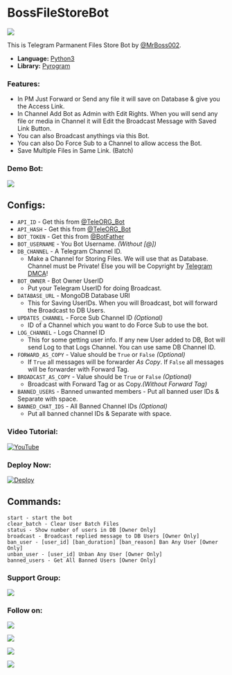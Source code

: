 # BossFileStoreBot

<a><img src='http://graph.org/file/dc965ccd94c1e78d3c201.jpg'/></a>

This is Telegram Parmanent Files Store Bot by [@MrBoss002](https://github.com/MrBoss002).

* **Language:** [Python3](https://www.python.org)
* **Library:** [Pyrogram](https://docs.pyrogram.org)

### Features:
- In PM Just Forward or Send any file it will save on Database & give you the Access Link.
- In Channel Add Bot as Admin with Edit Rights. When you will send any file or media in Channel it will Edit the Broadcast Message with Saved Link Button.
- You can also Broadcast anythings via this Bot.
- You can also Do Force Sub to a Channel to allow access the Bot.
- Save Multiple Files in Same Link. (Batch)

### Demo Bot:
<a href="https://t.me/BossFileStore_bot"><img src="https://img.shields.io/badge/Demo-Telegram%20Bot-blue.svg?logo=telegram"></a>

## Configs:
- `API_ID` - Get this from [@TeleORG_Bot](https://t.me/TeleORG_Bot)
- `API_HASH` - Get this from [@TeleORG_Bot](https://t.me/TeleORG_Bot)
- `BOT_TOKEN` - Get this from [@BotFather](https://t.me/BotFather)
- `BOT_USERNAME` - You Bot Username. *(Without [@])*
- `DB_CHANNEL` - A Telegram Channel ID.
	- Make a Channel for Storing Files. We will use that as Database. Channel must be Private! Else you will be Copyright by [Telegram DMCA](https://t.me/dmcatelegram)!
- `BOT_OWNER` - Bot Owner UserID
	- Put your Telegram UserID for doing Broadcast.
- `DATABASE_URL` - MongoDB Database URI
	- This for Saving UserIDs. When you will Broadcast, bot will forward the Broadcast to DB Users.
- `UPDATES_CHANNEL` - Force Sub Channel ID *(Optional)*
	- ID of a Channel which you want to do Force Sub to use the bot. 
- `LOG_CHANNEL` - Logs Channel ID
	- This for some getting user info. If any new User added to DB, Bot will send Log to that Logs Channel. You can use same DB Channel ID.
- `FORWARD_AS_COPY` - Value should be `True` or `False` *(Optional)*
	- If `True` all messages will be forwarder *As Copy*. If `False` all messages will be forwarder with Forward Tag.
- `BROADCAST_AS_COPY` - Value should be `True` or `False` *(Optional)*
  	- Broadcast with Forward Tag or as Copy.*(Without Forward Tag)*
- `BANNED_USERS` - Banned unwanted members
         - Put all banned user IDs & Separate with space.
- `BANNED_CHAT_IDS` - All Banned Channel IDs *(Optional)*
	- Put all banned channel IDs & Separate with space.

### Video Tutorial:
[![YouTube](https://img.shields.io/badge/YouTube-Video%20Tutorial-red?logo=youtube)](https://youtu.be/hHu2RaePhwI)

### Deploy Now:
[![Deploy](https://www.herokucdn.com/deploy/button.svg)](https://heroku.com/deploy?template=https://github.com/MrBoss002/BossFileStoreBot)

## Commands:
```
start - start the bot
clear_batch - Clear User Batch Files
status - Show number of users in DB [Owner Only]
broadcast - Broadcast replied message to DB Users [Owner Only]
ban_user - [user_id] [ban_duration] [ban_reason] Ban Any User [Owner Only]
unban_user - [user_id] Unban Any User [Owner Only]
banned_users - Get All Banned Users [Owner Only]
```

### Support Group:
<a href="https://t.me/Mallu_Hub_TG"><img src="https://img.shields.io/badge/Telegram-Join%20Telegram%20Group-blue.svg?logo=telegram"></a>

### Follow on:
<p align="left">
<a href="https://github.com/MrBoss002"><img src="https://img.shields.io/badge/GitHub-Follow%20on%20GitHub-inactive.svg?logo=github"></a>
</p>
<p align="left">
<a href="https://twitter.com/MrBoss___002"><img src="https://img.shields.io/badge/Twitter-Follow%20on%20Twitter-informational.svg?logo=twitter"></a>
</p>
<p align="left">
<a href="https://t.me/Mallu_Hub"><img src="https://img.shields.io/badge/Facebook-Follow%20on%20Facebook-blue.svg?logo=facebook"></a>
</p>
<p align="left">
<a href="https://instagram.com/Mr_Boss_002_"><img src="https://img.shields.io/badge/Instagram-Follow%20on%20Instagram-important.svg?logo=instagram"></a>
</p>
